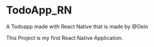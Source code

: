 # TodoApp_RN
A Todoapp made with React Native that is made by @Oein

This Project is my first React Native Application.
